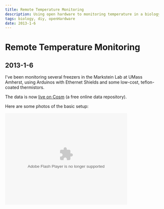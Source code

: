```yaml
---
title: Remote Temperature Monitoring
description: Using open hardware to monitoring temperature in a biology lab.
tags: biology, diy, openHardware 
date: 2013-1-6
---
```


# Remote Temperature Monitoring

## 2013-1-6

I've been monitoring several freezers in the Markstein Lab at UMass Amherst, using Arduinos with Ethernet Shields and some low-cost, teflon-coated thermistors.

The data is now [live on Cosm](https://cosm.com/feeds/93102) (a free online data repository).

Here are some photos of the basic setup:

<object width="400" height="300" classid="clsid:d27cdb6e-ae6d-11cf-96b8-444553540000" codebase="http://download.macromedia.com/pub/shockwave/cabs/flash/swflash.cab#version=6,0,40,0"><param name="flashvars" value="offsite=true&amp;lang=en-us&amp;page_show_url=%2Fphotos%2F80184146%40N06%2Fsets%2F72157632227076392%2Fshow%2F&amp;page_show_back_url=%2Fphotos%2F80184146%40N06%2Fsets%2F72157632227076392%2F&amp;set_id=72157632227076392&amp;jump_to=" /><param name="allowFullScreen" value="true" /><param name="src" value="http://www.flickr.com/apps/slideshow/show.swf?v=122138" /><param name="allowfullscreen" value="true" /><embed width="400" height="300" type="application/x-shockwave-flash" src="http://www.flickr.com/apps/slideshow/show.swf?v=122138" flashvars="offsite=true&amp;lang=en-us&amp;page_show_url=%2Fphotos%2F80184146%40N06%2Fsets%2F72157632227076392%2Fshow%2F&amp;page_show_back_url=%2Fphotos%2F80184146%40N06%2Fsets%2F72157632227076392%2F&amp;set_id=72157632227076392&amp;jump_to=" allowFullScreen="true" allowfullscreen="true" /></object>
